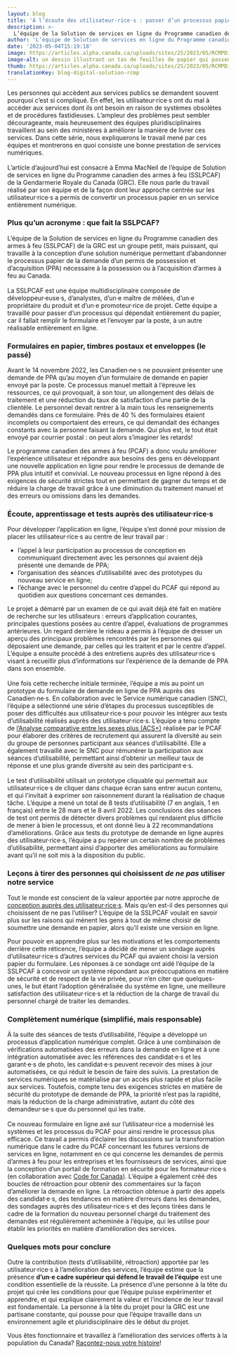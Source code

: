 ```yaml
---
layout: blog
title: 'À l’écoute des utilisateur·rice·s : passer d’un processus papier à un service numérique'
description: >-
  L’équipe de la Solution de services en ligne du Programme canadien des armes à feu de la GRC discute de ses travaux en cours et de la façon dont elle a appliqué une approche axée sur les utilisateur·rice·s pour transformer un processus sur papier en un service entièrement numérique.
author: 'L’équipe de Solution de services en ligne du Programme canadien des armes à feu (SSLPCAF) de la GRC'
date: '2023-05-04T15:19:18'
image: https://articles.alpha.canada.ca/uploads/sites/25/2023/05/RCMPDigitalServicesBlog_Blog_Post_FR-scaled.jpg
image-alt: un dessin illustrant un tas de feuilles de papier qui passent d’un dossier à un système numérique dans un ordinateur portable.
thumb: https://articles.alpha.canada.ca/uploads/sites/25/2023/05/RCMPDigitalServicesBlog_Blog_Post_FR-scaled.jpg
translationKey: blog-digital-solution-rcmp
---
```


<p>Les personnes qui accèdent aux services publics se demandent souvent pourquoi c’est si compliqué. En effet, les utilisateur·rice·s ont du mal à accéder aux services dont ils ont besoin en raison de systèmes obsolètes et de procédures fastidieuses. L’ampleur des problèmes peut sembler décourageante, mais heureusement des équipes pluridisciplinaires travaillent au sein des ministères à améliorer la manière de livrer ces services. Dans cette série, nous expliquerons le travail mené par ces équipes et montrerons en quoi consiste une bonne prestation de services numériques.<br><br>L’article d’aujourd’hui est consacré à Emma MacNeil de l’équipe de Solution de services en ligne du Programme canadien des armes à feu (SSLPCAF) de la Gendarmerie Royale du Canada (GRC). Elle nous parle du travail réalisé par son équipe et de la façon dont leur approche centrée sur les utilisateur·rice·s a permis de convertir un processus papier en un service entièrement numérique.</p>



<h3 class="wp-block-heading" id="h-plus-qu-un-acronyme-que-fait-la-sslpcaf"><strong>Plus qu’un acronyme : que fait la SSLPCAF?</strong></h3>



<p>L’équipe de la Solution de services en ligne du Programme canadien des armes à feu (SSLPCAF) de la GRC est un groupe petit, mais puissant, qui travaille à la conception d’une solution numérique permettant d’abandonner le processus papier de la demande d’un permis de possession et d’acquisition (PPA) nécessaire à la possession ou à l’acquisition d’armes à feu au Canada.<br><br>La SSLPCAF est une équipe multidisciplinaire composée de développeur·euse·s, d’analystes, d’un·e maître de mêlées, d’un·e propriétaire du produit et d’un·e promoteur·rice de projet. Cette équipe a travaillé pour passer d’un processus qui dépendait entièrement du papier, car il fallait remplir le formulaire et l’envoyer par la poste, à un autre réalisable entièrement en ligne.</p>



<h3 class="wp-block-heading" id="h-formulaires-en-papier-timbres-postaux-et-enveloppes-le-passe"><strong>Formulaires en papier, timbres postaux et enveloppes (le passé)</strong></h3>



<p>Avant le 14 novembre 2022, les Canadien·ne·s ne pouvaient présenter une demande de PPA qu’au moyen d’un formulaire de demande en papier envoyé par la poste. Ce processus manuel mettait à l’épreuve les ressources, ce qui provoquait, à son tour, un allongement des délais de traitement et une réduction du taux de satisfaction d’une partie de la clientèle. Le personnel devait rentrer à la main tous les renseignements demandés dans ce formulaire. Près de 40 % des formulaires étaient incomplets ou comportaient des erreurs, ce qui demandait des échanges constants avec la personne faisant la demande. Qui plus est, le tout était envoyé par courrier postal : on peut alors s’imaginer les retards!</p>



<p>Le programme canadien des armes à feu (PCAF) a donc voulu améliorer l’expérience utilisateur et répondre aux besoins des gens en développant une nouvelle application en ligne pour rendre le processus de demande de PPA plus intuitif et convivial. Le nouveau processus en ligne répond à des exigences de sécurité strictes tout en permettant de gagner du temps et de réduire la charge de travail grâce à une diminution du traitement manuel et des erreurs ou omissions dans les demandes.</p>



<h3 class="wp-block-heading" id="h-ecoute-apprentissage-et-tests-aupres-des-utilisateur-rice-s"><strong>Écoute, apprentissage et tests auprès des utilisateur·rice·s</strong></h3>



<p>Pour développer l’application en ligne, l’équipe s’est donné pour mission de placer les utilisateur·rice·s au centre de leur travail par :&nbsp;</p>



<ul>
<li>l’appel à leur participation au processus de conception en communiquant directement avec les personnes qui avaient déjà présenté une demande de PPA;</li>



<li>l’organisation des séances d’utilisabilité avec des prototypes du nouveau service en ligne;</li>



<li>l’échange avec le personnel du centre d’appel du PCAF qui répond au quotidien aux questions concernant ces demandes.</li>
</ul>



<p>Le projet a démarré par un examen de ce qui avait déjà été fait en matière de recherche sur les utilisateurs : erreurs d’application courantes, principales questions posées au centre d’appel, évaluations de programmes antérieures. Un regard derrière le rideau a permis à l’équipe de dresser un aperçu des principaux problèmes rencontrés par les personnes qui déposaient une demande, par celles qui les traitent et par le centre d’appel. L’équipe a ensuite procédé à des entretiens auprès des utilisateur·rice·s visant à recueillir plus d’informations sur l’expérience de la demande de PPA dans son ensemble.<br><br>Une fois cette recherche initiale terminée, l’équipe a mis au point un prototype du formulaire de demande en ligne de PPA auprès des Canadien·ne·s. En collaboration avec le Service numérique canadien (SNC), l’équipe a sélectionné une série d’étapes du processus susceptibles de poser des difficultés aux utilisateur·rice·s pour pouvoir les intégrer aux tests d’utilisabilité réalisés auprès des utilisateur·rice·s. L’équipe a tenu compte de <a href="https://femmes-egalite-genres.canada.ca/fr/analyse-comparative-entre-sexes-plus/est-analyse-comparative-entre-sexes-plus.html" target="_blank" rel="noreferrer noopener">l’Analyse comparative entre les sexes plus (ACS+)</a> réalisée par le PCAF pour élaborer des critères de recrutement qui assurent la diversité au sein du groupe de personnes participant aux séances d’utilisabilité. Elle a également travaillé avec le SNC pour rémunérer la participation aux séances d’utilisabilité, permettant ainsi d’obtenir un meilleur taux de réponse et une plus grande diversité au sein des participant·e·s.<br><br>Le test d’utilisabilité utilisait un prototype cliquable qui permettait aux utilisateur·rice·s de cliquer dans chaque écran sans entrer aucun contenu, et qui l’invitait à exprimer son raisonnement durant la réalisation de chaque tâche. L’équipe a mené un total de 8 tests d’utilisabilité (7 en anglais, 1 en français) entre le 28 mars et le 8 avril 2022. Les conclusions des séances de test ont permis de détecter divers problèmes qui rendaient plus difficile de mener à bien le processus, et ont donné lieu à 22 recommandations d’améliorations. Grâce aux tests du prototype de demande en ligne auprès des utilisateur·rice·s, l’équipe a pu repérer un certain nombre de problèmes d’utilisabilité, permettant ainsi d’apporter des améliorations au formulaire avant qu’il ne soit mis à la disposition du public.</p>



<h3 class="wp-block-heading" id="h-lecons-a-tirer-des-personnes-qui-choisissent-de-ne-pas-utiliser-notre-service"><strong>Leçons à tirer des personnes qui choisissent <em>de ne pas </em>utiliser notre service</strong></h3>



<p>Tout le monde est conscient de la valeur apportée par notre approche de <a href="https://www.canada.ca/fr/gouvernement/systeme/gouvernement-numerique/normes-numeriques-gouvernement-canada.html" target="_blank" rel="noreferrer noopener">conception auprès des utilisateur·rice·s</a>. Mais qu’en est-il des personnes qui choisissent de ne pas l’utiliser? L’équipe de la SSLPCAF voulait en savoir plus sur les raisons qui mènent les gens à tout de même choisir de soumettre une demande en papier, alors qu’il existe une version en ligne. </p>



<p>Pour pouvoir en apprendre plus sur les motivations et les comportements derrière cette réticence, l’équipe a décidé de mener un sondage auprès d’utilisateur·rice·s d’autres services du PCAF qui avaient choisi la version papier du formulaire. Les réponses à ce sondage ont aidé l’équipe de la SSLPCAF à concevoir un système répondant aux préoccupations en matière de sécurité et de respect de la vie privée, pour n’en citer que quelques-unes, le but étant l’adoption généralisée du système en ligne, une meilleure satisfaction des utilisateur·rice·s et la réduction de la charge de travail du personnel chargé de traiter les demandes.</p>



<h3 class="wp-block-heading" id="h-completement-numerique-simplifie-mais-responsable"><strong>Complètement numérique (simplifié, mais responsable)</strong></h3>



<p>À la suite des séances de tests d’utilisabilité, l’équipe a développé un processus d’application numérique complet. Grâce à une combinaison de vérifications automatisées des erreurs dans la demande en ligne et à une intégration automatisée avec les références des candidat·e·s et les garant·e·s de photo, les candidat·e·s peuvent recevoir des mises à jour automatisées, ce qui réduit le besoin de faire des suivis. La prestation de services numériques se matérialise par un accès plus rapide et plus facile aux services. Toutefois, compte tenu des exigences strictes en matière de sécurité du prototype de demande de PPA, la priorité n’est pas la rapidité, mais la réduction de la charge administrative, autant du côté des demandeur·se·s que du personnel qui les traite.<br><br>Ce nouveau formulaire en ligne axé sur l’utilisateur·rice a modernisé les systèmes et les processus du PCAF pour ainsi rendre le processus plus efficace. Ce travail a permis d’éclairer les discussions sur la transformation numérique dans le cadre du PCAF concernant les futures versions de services en ligne, notamment en ce qui concerne les demandes de permis d’armes à feu pour les entreprises et les fournisseurs de services, ainsi que la conception d’un portail de formation en sécurité pour les formateur·rice·s (en collaboration avec <a href="https://codefor.ca/fr/" target="_blank" rel="noreferrer noopener">Code for Canada</a>). L’équipe a également créé des boucles de rétroaction pour obtenir des commentaires sur la façon d’améliorer la demande en ligne. La rétroaction obtenue à partir des appels des candidat·e·s, des tendances en matière d’erreurs dans les demandes, des sondages auprès des utilisateur·rice·s et des leçons tirées dans le cadre de la formation du nouveau personnel chargé du traitement des demandes est régulièrement acheminée à l’équipe, qui les utilise pour établir les priorités en matière d’amélioration des services.</p>



<h3 class="wp-block-heading" id="h-quelques-mots-pour-conclure"><strong>Quelques mots pour conclure</strong></h3>



<p>Outre la contribution (tests d’utilisabilité, rétroaction) apportée par les utilisateur·rice·s à l’amélioration des services, l’équipe estime que la présence <strong>d’un·e cadre supérieur qui défend le travail de l’équipe</strong> est une condition essentielle de la réussite. La présence d’une personne à la tête du projet qui crée les conditions pour que l’équipe puisse expérimenter et apprendre, et qui explique clairement la valeur et l’incidence de leur travail est fondamentale. La personne à la tête du projet pour la GRC est une partisane constante, qui pousse pour que l’équipe travaille dans un environnement agile et pluridisciplinaire dès le début du projet.</p>



<p>Vous êtes fonctionnaire et travaillez à l’amélioration des services offerts à la population du Canada? <a href="mailto:cds-snc@tbs-sct.gc.ca" target="_blank" rel="noreferrer noopener">Racontez-nous votre histoire</a>!</p>

